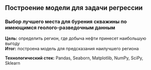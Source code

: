 ## Построение модели для задачи регрессии

### Выбор лучшего места для бурения скважины по имеющимся геолого-разведочным данным  
**Цель:** определить регион, где добыча нефти принесет наибольшую выгоду  
**Итог:** построена модель для предсказания наилучшего региона

**Технологический стек:** Pandas, Seaborn, Matplotlib, NumPy, SciPy, Sklearn


